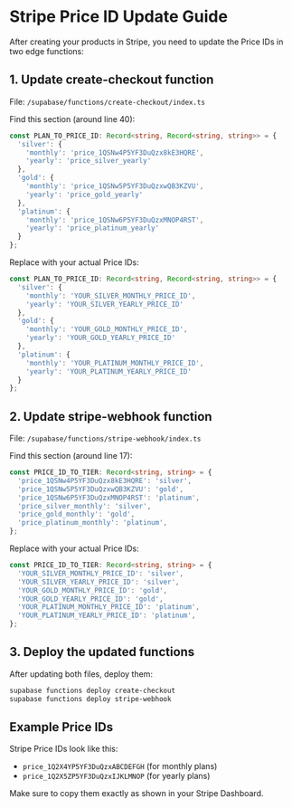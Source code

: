 # Stripe Price ID Update Guide

After creating your products in Stripe, you need to update the Price IDs in two edge functions:

## 1. Update create-checkout function

File: `/supabase/functions/create-checkout/index.ts`

Find this section (around line 40):
```typescript
const PLAN_TO_PRICE_ID: Record<string, Record<string, string>> = {
  'silver': {
    'monthly': 'price_1QSNw4P5YF3DuQzx8kE3HQRE',
    'yearly': 'price_silver_yearly'
  },
  'gold': {
    'monthly': 'price_1QSNw5P5YF3DuQzxwQB3KZVU',
    'yearly': 'price_gold_yearly'
  },
  'platinum': {
    'monthly': 'price_1QSNw6P5YF3DuQzxMNOP4RST',
    'yearly': 'price_platinum_yearly'
  }
};
```

Replace with your actual Price IDs:
```typescript
const PLAN_TO_PRICE_ID: Record<string, Record<string, string>> = {
  'silver': {
    'monthly': 'YOUR_SILVER_MONTHLY_PRICE_ID',
    'yearly': 'YOUR_SILVER_YEARLY_PRICE_ID'
  },
  'gold': {
    'monthly': 'YOUR_GOLD_MONTHLY_PRICE_ID',
    'yearly': 'YOUR_GOLD_YEARLY_PRICE_ID'
  },
  'platinum': {
    'monthly': 'YOUR_PLATINUM_MONTHLY_PRICE_ID',
    'yearly': 'YOUR_PLATINUM_YEARLY_PRICE_ID'
  }
};
```

## 2. Update stripe-webhook function

File: `/supabase/functions/stripe-webhook/index.ts`

Find this section (around line 17):
```typescript
const PRICE_ID_TO_TIER: Record<string, string> = {
  'price_1QSNw4P5YF3DuQzx8kE3HQRE': 'silver',
  'price_1QSNw5P5YF3DuQzxwQB3KZVU': 'gold',
  'price_1QSNw6P5YF3DuQzxMNOP4RST': 'platinum',
  'price_silver_monthly': 'silver',
  'price_gold_monthly': 'gold',
  'price_platinum_monthly': 'platinum',
};
```

Replace with your actual Price IDs:
```typescript
const PRICE_ID_TO_TIER: Record<string, string> = {
  'YOUR_SILVER_MONTHLY_PRICE_ID': 'silver',
  'YOUR_SILVER_YEARLY_PRICE_ID': 'silver',
  'YOUR_GOLD_MONTHLY_PRICE_ID': 'gold',
  'YOUR_GOLD_YEARLY_PRICE_ID': 'gold',
  'YOUR_PLATINUM_MONTHLY_PRICE_ID': 'platinum',
  'YOUR_PLATINUM_YEARLY_PRICE_ID': 'platinum',
};
```

## 3. Deploy the updated functions

After updating both files, deploy them:

```bash
supabase functions deploy create-checkout
supabase functions deploy stripe-webhook
```

## Example Price IDs

Stripe Price IDs look like this:
- `price_1Q2X4YP5YF3DuQzxABCDEFGH` (for monthly plans)
- `price_1Q2X5ZP5YF3DuQzxIJKLMNOP` (for yearly plans)

Make sure to copy them exactly as shown in your Stripe Dashboard.